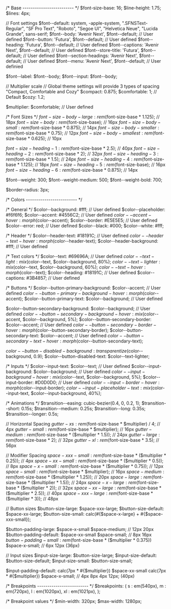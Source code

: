 /* Base
------------------------- */
$font-size-base: 16;
$line-height: 1.75;
$lines: 4px;

// Font settings
$font--default: system, -apple-system, ".SFNSText-Regular", "SF Pro Text", "Roboto", "Segoe UI", "Helvetica Neue", "Lucida Grande", sans-serif;
$font--body: 'Avenir Next', $font--default; // User defined
$font--button: 'Futura', $font--default; // User defined
$font--heading: 'Futura', $font--default; // User defined
$font--captions: 'Avenir Next', $font--default; // User defined
$font--store-title: 'Futura', $font--default; // User defined
$font--section-headings: 'Avenir Next', $font--default; // User defined
$font--menu: 'Avenir Next', $font--default; // User definied

$font--label: $font--body;
$font--input: $font--body;


// Multiplier scale
// Global theme settings will provide 3 types of spacing "Compact, Comfortable and Cozy"
$compact: 0.875;
$comfortable: 1; // Default
$cozy: 1.2;

$multiplier: $comfortable; // User defined

/* Font Sizes */
$font-size-body-large: rem($font-size-base * 1.125); // 18px
$font-size-body: rem($font-size-base); // 16px
$font-size-body-small: rem($font-size-base * 0.875); // 14px
$font-size-body-smaller: rem($font-size-base * 0.75); // 12px
$font-size-body-smallest: rem($font-size-base * 0.625); // 10px

$font-size-heading-1: rem($font-size-base * 2.5); // 40px
$font-size-heading-2: rem($font-size-base * 2); // 32px
$font-size-heading-3: rem($font-size-base * 1.5); // 24px
$font-size-heading-4: rem($font-size-base * 1.125); // 18px
$font-size-heading-5: rem($font-size-base); // 16px
$font-size-heading-6: rem($font-size-base * 0.875); // 14px

$font--weight: 300;
$font--weight-medium: 500;
$font--weight-bold: 700;

$border-radius: 3px;

/* Colors
------------------------- */

/* General */
$color--background: #fff; // User defined
$color--placeholder: #f6f6f6;
$color--accent: #4556C2; // User defined
$color--accent-hover: morph($color--accent);
$color--border: #E5E5E5; // User defined
$color--error: red; // User defined
$color--black: #000;
$color--white: #fff;

/* Header */
$color--header-text: #18191C; // User defined
$color--header-text-hover: morph($color--header-text);
$color--header-background: #fff; // User defined

/* Text colors */
$color--text: #69696A; // User defined
$color--text-light: mix($color--text, $color--background, 80%);
$color--text-lighter: mix($color--text, $color--background, 60%);
$color--text-hover: morph($color--text);
$color--heading: #18191C; // User defined
$color--captions: #3B4857; // User defined

/* Buttons */
$color--button-primary-background: $color--accent; // User defined
$color--button-primary-background-hover: morph($color--accent);
$color--button-primary-text: $color--background; // User defined

$color--button-secondary-background: $color--background; // User defined
$color--button-secondary-background-hover: mix($color--accent, $color--background, 5%);
$color--button-secondary-border: $color--accent; // User defined
$color--button-secondary-border-hover: morph($color--button-secondary-border);
$color--button-secondary-text: $color--accent; // User defined
$color--button-secondary-text-hover: morph($color--button-secondary-text);

$color--button-disabled-background: transparentize($color--background, 0.9);
$color--button-disabled-text: $color--text-lighter;

/* Inputs */
$color--input-text: $color--text; // User defined
$color--input-background: $color--background; // User defined
$color--input-background-hover: mix($color--text, $color--background, 5%);
$color--input-border: #D0D0D0; // User defined
$color--input-border-hover: morph($color--input-border);
$color--input-placeholder-text: mix($color--input-text, $color--input-background, 40%);

/* Animations */
$transition--easing: cubic-bezier(0.4, 0, 0.2, 1);
$transition--short: 0.15s;
$transition--medium: 0.25s;
$transition--long: 0.35s;
$transition--longer: 0.5s;

// Horizontal Spacing
$gutter-xs: rem($font-size-base * $multiplier) / 4; // 4px
$gutter-small: rem($font-size-base * $multiplier); // 16px
$gutter-medium: rem($font-size-base * ($multiplier * 1.5)); // 24px
$gutter-large: rem($font-size-base * 2); // 32px
$gutter-xl: rem($font-size-base * 3.5); // 56px


// Modifier Spacing
$space-xxx-small: rem($font-size-base * ($multiplier * 0.25)); // 4px
$space-xx-small: rem($font-size-base * ($multiplier * 0.5)); // 8px
$space-x-small: rem($font-size-base * ($multiplier * 0.75)); // 12px
$space-small: rem($font-size-base * $multiplier); // 16px
$space-medium: rem($font-size-base * ($multiplier * 1.25)); // 20px
$space-large: rem($font-size-base * ($multiplier * 1.5)); // 24px
$space-x-large: rem($font-size-base * ($multiplier * 2)); // 32px
$space-xx-large: rem($font-size-base * ($multiplier * 2.5)); // 40px
$space-xxx-large: rem($font-size-base * ($multiplier * 3)); // 48px

// Button sizes
$button-size-large: $space-xxx-large;
$button-size-default: $space-xx-large;
$button-size-small: calc(#{$space-x-large} + #{$space-xxx-small});

$button-padding-large: $space-x-small $space-medium; // 12px 20px
$button-padding-default: $space-xx-small $space-small; // 8px 16px
$button-padding-small: rem($font-size-base * ($multiplier * 0.375)) $space-x-small; // 6px 12px (36px)

// Input sizes
$input-size-large: $button-size-large;
$input-size-default: $button-size-default;
$input-size-small: $button-size-small;

$input-padding-default: calc(7px * #{$multiplier}) $space-xx-small calc(7px * #{$multiplier}) $space-x-small; // 4px 8px 4px 12px; (40px)

/* Breakpoints
------------------------- */
$breakpoints: (
  s     : em(540px),
  m     : em(720px),
  l     : em(1020px),
  xl    : em(1021px),
);

/* Breakpoint values */
$min-width: 320px;
$max-width: 1280px;